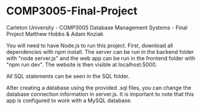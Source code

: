 # COMP3005-Final-Project
Carleton University - COMP3005 Database Management Systems - Final Project
Matthew Hobbs & Adam Koziak

You will need to have Node.js to run this project. First, download all dependencies with npm install. The server can be run in the backend folder with "node server.js" and the web app can be run in the frontend folder with "npm run dev". The website is then visible at localhost:5000.

All SQL statements can be seen in the SQL folder.

After creating a database using the provided .sql files, you can change the database connection information in server.js. It is important to note that this app is configured to work with a MySQL database.